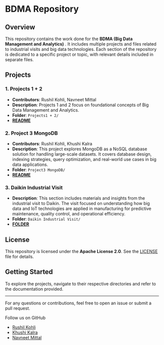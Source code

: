 # **BDMA Repository**

## **Overview**

This repository contains the work done for the **BDMA (Big Data Management and Analytics)** . It includes multiple projects and files related to industrial visits and big data technologies. Each section of the repository is dedicated to a specific project or topic, with relevant details included in separate files.

## **Projects**

### **1\. Projects 1 \+ 2**

* **Contributors**: Rushil Kohli, Navneet Mittal  
* **Description**: Projects 1 and 2 focus on foundational concepts of Big Data Management and Analytics.
* **Folder**: `Projects1 + 2/`
* **[README](https://github.com/Rushil-K/BDMA/blob/main/Projects1%2B2/README.md)**  

### **2\. Project 3 MongoDB**

* **Contributors**: Rushil Kohli, Khushi Kalra  
* **Description**: This project explores MongoDB as a NoSQL database solution for handling large-scale datasets. It covers database design, indexing strategies, query optimization, and real-world use cases in big data applications.  
* **Folder**: `Project3 MongoDB/`
* **[README](https://github.com/Rushil-K/BDMA/blob/main/Project3%20MongoDB/README.md)**

### **3\. Daikin Industrial Visit**

* **Description**: This section includes materials and insights from the industrial visit to Daikin. The visit focused on understanding how big data and IoT technologies are applied in manufacturing for predictive maintenance, quality control, and operational efficiency.  
* **Folder**: `Daikin Industrial Visit/`
* **[FOLDER](https://github.com/Rushil-K/BDMA/tree/main/Daikin%20Industrial%20Visit)**

## **License**

This repository is licensed under the **Apache License 2.0**. See the [LICENSE](https://github.com/Rushil-K/BDMA/blob/main/LICENSE) file for details.

## **Getting Started**

To explore the projects, navigate to their respective directories and refer to the documentation provided.

---

For any questions or contributions, feel free to open an issue or submit a pull request.

Follow us on GitHub
- [Rushil Kohli](https://github.com/Rushil-K)
- [Khushi Kalra](https://github.com/KhushiKalra21)
- [Navneet Mittal](https://github.com/Navneet-Mittal911)
